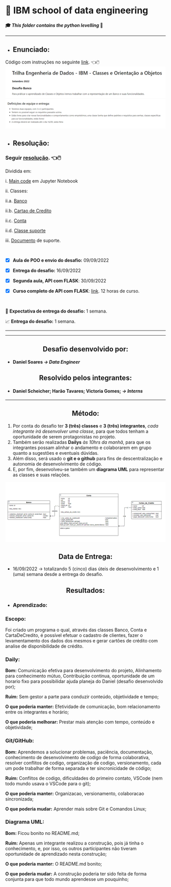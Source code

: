 # :robot: IBM school of data engineering 
#### :mortar_board: *This folder contains the python levelling* :snake:

***

* ## Enunciado:
Código com instruções no seguinte [link](./challenge_scope/desafio.ipynb). :point_left::computer_mouse:
![enunciado](./Images/enunciado-1.png)
![enunciado](./Images/enunciado-2.png)

* ## Resolução:

### Seguir [resolução](./resolucao/). :point_left::computer_mouse:

Dividida em:

i. [Main code](./resolucao/main.ipynb) em Jupyter Notebook

ii. Classes:

ii.a. [Banco](./resolucao/class_Banco.py)

ii.b. [Cartao de Credito](./resolucao/class_CartaoDeCredito.py)

ii.c. [Conta](./resolucao/class_Conta.py)

ii.d. [Classe suporte](./resolucao/class_Others/class_Depena_String.py)

iii. [Documento](./README.md) de suporte.


<br>

- [x] **Aula de POO e envio do desafio:** 09/09/2022
- [x] **Entrega do desafio:** 16/09/2022
- [x] **Segunda aula, API com FLASK**: 30/09/2022
- [x] **Curso completo de API com FLASK**: [link](https://www.udemy.com/course/rest-apis-com-python-e-flask/?gclid=Cj0KCQjw--2aBhD5ARIsALiRlwBiyunW-IpKef2JKCfWl1x8tlyTEHj8QKx9iqGiQgmA8coBjoBjMp8aAgenEALw_wcB). 12 horas de curso.


<br>

:date: **Expectativa de entrega do desafio:** 1 semana.

:chart_with_upwards_trend: **Entrega do desafio:** 1 semana.

***

***

## <center> **Desafio desenvolvido por:**
* #### Daniel Soares <i>-> Data Engineer</i>

## <center><b>Resolvido pelos integrantes:</b>
* #### Daniel Scheicher; Harão Tavares; Victoria Gomes; <i>-> Interns</i>

---

## <center> **Método:**
1. Por conta do desafio ter **3 (três) classes** e **3 (três) integrantes**, *cada integrante irá desenvolver uma classe*, para que todos tenham a oportunidade de serem protagonistas no projeto.
2. Também serão realizadas **Dailys** *às 10hrs da manhã*, para que os integrantes possam alinhar o andamento e colaborarem em grupo quanto a sugestões e eventuais dúvidas.
3. Além disso, será usado o **git e o github** para fins de descentralização e autonomia de desenvolvimento de código.
4. E, por fim, desenvolveu-se também um **diagrama UML** para representar as classes e suas relações.

![UML Diagram](Images/13_09_22-Diagrama-UML.png)

## <center>**Data de Entrega:**
* 16/09/2022  ->  totalizando 5 (cinco) dias úteis de desenvolvimento e 1 (uma) semana desde a entrega do desafio.

## <center>**Resultados:**
* ### Aprendizado:

### **Escopo:** 

Foi criado um programa o qual, através das classes Banco, Conta e CartaDeCredito, é possível efetuar o cadastro de clientes, fazer o levamentamento dos dados dos mesmos e gerar cartões de crédito com analise de disponibilidade de crédito.

### **Daily**: 

**Bom:** Comunicação efetiva para desenvolvimento do projeto, Alinhamento para conhecimento mútuo, Contribuição continua, oportunidade de um horario fixo para possibilidar ajuda planeja do Daniel (desafio desenvolvido por);

**Ruim:** Sem gestor a parte para conduzir conteúdo, objetividade e tempo;

**O que poderia manter:** Efetividade de comunicação, bom relacionamento entre os integrantes e horário;

**O que poderia melhorar:** Prestar mais atenção com tempo, conteúdo e objetividade;

### **Git/GitHub**:

**Bom:** Aprendemos a solucionar problemas, paciência, documentação, conhecimento de desenvolvimento de codigo de forma colaborativa, resolver conflitos de codigo, organização de codigo, versionamento, cada um pode trabalhar de forma separada e ter sincronicidade de código;

**Ruim:** Conflitos de codigo, dificuldades do primeiro contato, VSCode (nem todo mundo usava o VSCode para o git);

**O que poderia manter:** Organizacao, versionamento, colaboracao sincronizada;

**O que poderia mudar:** Aprender mais sobre Git e Comandos Linux;

### **Diagrama UML**: 

**Bom:** Ficou bonito no README.md;

**Ruim:** Apenas um integrante realizou a construção, pois já tinha o conhecimento, e, por isso, os outros participantes não tiveram oportunidade de aprendizado nesta construção;

**O que poderia manter:** O README.md bonito;

**O que poderia mudar:** A construção poderia ter sido feita de forma conjunta para que todo mundo aprendesse um pouquinho;
